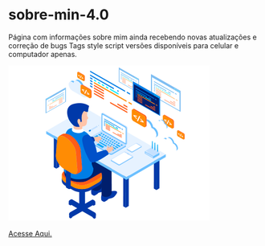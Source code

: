 # sobre-min-4.0
Página com informações sobre mim ainda recebendo
novas atualizações e correção de bugs
Tags style script versões disponíveis 
para celular e computador apenas.

![App Ideas Image](./dev.png)

[Acesse Aqui.](https://vitordev01.github.io/sobre-min-4.0/)
